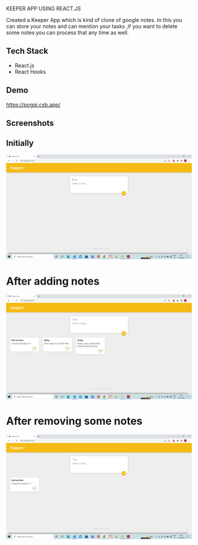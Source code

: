 KEEPER APP USING REACT.JS

Created a Keeper App which is kind of clone of google notes. In this
you can store your notes and can mention your tasks ,if you want to delete some notes you can process that any time
as well.




## Tech Stack

 * React.js
 * React Hooks


## Demo

https://pogqj.csb.app/


## Screenshots
## Initially

![App Screenshot](https://github.com/vinaypratap15151/Keeper_App/blob/main/Screenshots/Screenshot%20(48).png?raw=true)

# After adding notes
![App Screenshot](https://github.com/vinaypratap15151/Keeper_App/blob/main/Screenshots/Screenshot%20(49).png?raw=true)

# After removing some  notes
![App Screenshot](https://github.com/vinaypratap15151/Keeper_App/blob/main/Screenshots/Screenshot%20(50).png?raw=true)

